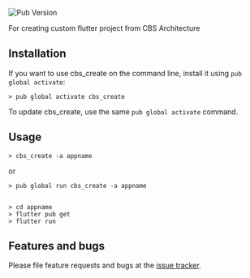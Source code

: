 ![Pub Version](https://img.shields.io/pub/v/cbs_create)

For creating custom flutter project from CBS Architecture

## Installation

If you want to use cbs_create on the command line,
install it using `pub global activate`:

```console
> pub global activate cbs_create
```

To update cbs_create, use the same `pub global activate` command.

## Usage

```console
> cbs_create -a appname
```
or

```console
> pub global run cbs_create -a appname
```

```console

> cd appname
> flutter pub get
> flutter run

```

## Features and bugs

Please file feature requests and bugs at the [issue tracker][tracker].

[tracker]: https://github.com/webdastur/cbs_create/issues
